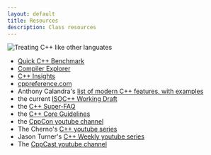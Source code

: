 ```yaml
---
layout: default
title: Resources
description: Class resources
---
```


![Treating C++ like other languates](assets/mmore500/cppcon2019-carruth-winters.gif)

* [Quick C++ Benchmark](http://quick-bench.com/)
* [Compiler Explorer](https://godbolt.org/)
* [C++ Insights](https://cppinsights.io)
* [cppreference.com](https://cppreference.com/)
* Anthony Calandra's [list of modern C++ features, with examples](https://github.com/AnthonyCalandra/modern-cpp-features)
* the current [ISOC++ Working Draft](http://www.open-std.org/jtc1/sc22/wg21/docs/papers/2018/n4778.pdf)
* the [C++ Super-FAQ](https://isocpp.org/faq)
* the [C++ Core Guidelines](https://github.com/isocpp/CppCoreGuidelines/blob/master/CppCoreGuidelines.md)
* the [CppCon youtube channel](https://www.youtube.com/user/CppCon)
* The Cherno's [C++ youtube series](https://www.youtube.com/watch?v=18c3MTX0PK0&list=PLlrATfBNZ98dudnM48yfGUldqGD0S4FFb)
* Jason Turner's [C++ Weekly youtube series](https://www.youtube.com/watch?v=EJtqHLvAIZE&list=PLs3KjaCtOwSZ2tbuV1hx8Xz-rFZTan2J1)
* The [CppCast youtube channel](https://www.youtube.com/channel/UCuCjADS4u3uJDTqUaG0H9dA)
